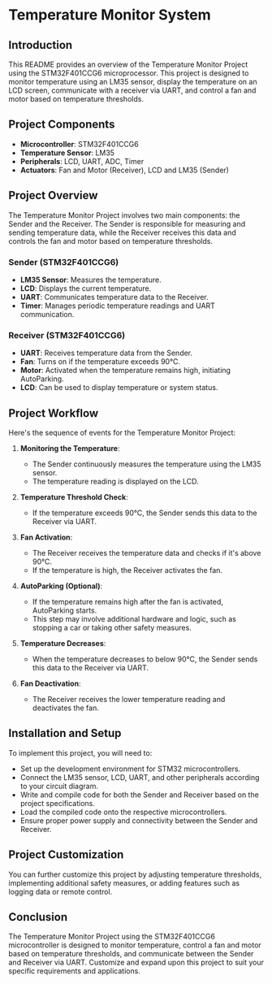 # Temperature Monitor System

## Introduction
This README provides an overview of the Temperature Monitor Project using the STM32F401CCG6 microprocessor. This project is designed to monitor temperature using an LM35 sensor, display the temperature on an LCD screen, communicate with a receiver via UART, and control a fan and motor based on temperature thresholds.

## Project Components
- **Microcontroller**: STM32F401CCG6
- **Temperature Sensor**: LM35
- **Peripherals**: LCD, UART, ADC, Timer
- **Actuators**: Fan and Motor (Receiver), LCD and LM35 (Sender)

## Project Overview
The Temperature Monitor Project involves two main components: the Sender and the Receiver. The Sender is responsible for measuring and sending temperature data, while the Receiver receives this data and controls the fan and motor based on temperature thresholds.

### Sender (STM32F401CCG6)
- **LM35 Sensor**: Measures the temperature.
- **LCD**: Displays the current temperature.
- **UART**: Communicates temperature data to the Receiver.
- **Timer**: Manages periodic temperature readings and UART communication.

### Receiver (STM32F401CCG6)
- **UART**: Receives temperature data from the Sender.
- **Fan**: Turns on if the temperature exceeds 90°C.
- **Motor**: Activated when the temperature remains high, initiating AutoParking.
- **LCD**: Can be used to display temperature or system status.

## Project Workflow
Here's the sequence of events for the Temperature Monitor Project:

1. **Monitoring the Temperature**:
   - The Sender continuously measures the temperature using the LM35 sensor.
   - The temperature reading is displayed on the LCD.

2. **Temperature Threshold Check**:
   - If the temperature exceeds 90°C, the Sender sends this data to the Receiver via UART.

3. **Fan Activation**:
   - The Receiver receives the temperature data and checks if it's above 90°C.
   - If the temperature is high, the Receiver activates the fan.

4. **AutoParking (Optional)**:
   - If the temperature remains high after the fan is activated, AutoParking starts.
   - This step may involve additional hardware and logic, such as stopping a car or taking other safety measures.

5. **Temperature Decreases**:
   - When the temperature decreases to below 90°C, the Sender sends this data to the Receiver via UART.

6. **Fan Deactivation**:
   - The Receiver receives the lower temperature reading and deactivates the fan.

## Installation and Setup
To implement this project, you will need to:
- Set up the development environment for STM32 microcontrollers.
- Connect the LM35 sensor, LCD, UART, and other peripherals according to your circuit diagram.
- Write and compile code for both the Sender and Receiver based on the project specifications.
- Load the compiled code onto the respective microcontrollers.
- Ensure proper power supply and connectivity between the Sender and Receiver.

## Project Customization
You can further customize this project by adjusting temperature thresholds, implementing additional safety measures, or adding features such as logging data or remote control.

## Conclusion
The Temperature Monitor Project using the STM32F401CCG6 microcontroller is designed to monitor temperature, control a fan and motor based on temperature thresholds, and communicate between the Sender and Receiver via UART. Customize and expand upon this project to suit your specific requirements and applications.
